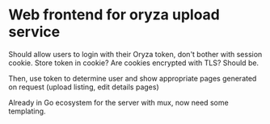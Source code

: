 # Web frontend for oryza upload service

Should allow users to login with their Oryza token, don't bother with session cookie.
Store token in cookie? Are cookies encrypted with TLS? Should be.

Then, use token to determine user and show appropriate pages generated on request (upload listing, edit details pages)

Already in Go ecosystem for the server with mux, now need some templating.
